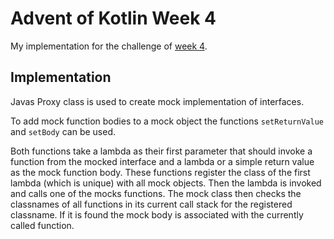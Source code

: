 # Advent of Kotlin Week 4

My implementation for the challenge of [week 4](https://blog.kotlin-academy.com/advent-of-kotlin-week-4-mocking-cde699ec9963).

## Implementation

Javas Proxy class is used to create mock implementation of interfaces.

To add mock function bodies to a mock object the functions `setReturnValue` and `setBody` can be used. 

Both functions take a lambda as their first parameter that should invoke a function from the mocked interface and a lambda or a simple return value as the mock function body.
These functions register the class of the first lambda (which is unique) with all mock objects. Then the lambda is invoked and calls one of the mocks functions.
The mock class then checks the classnames of all functions in its current call stack for the registered classname.
If it is found the mock body is associated with the currently called function.
